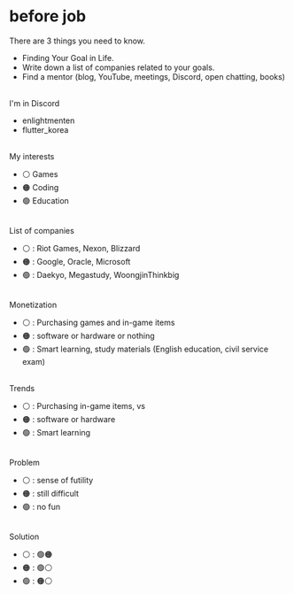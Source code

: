 # before job

There are 3 things you need to know.
- Finding Your Goal in Life.
- Write down a list of companies related to your goals.
- Find a mentor (blog, YouTube, meetings, Discord, open chatting, books)
<br/><br/>

I'm in Discord
- enlightmenten
- flutter_korea
<br/><br/>

My interests
- ⚪️ Games
- 🟠 Coding
- 🟢 Education
<br/><br/>

List of companies
- ⚪️ : Riot Games, Nexon, Blizzard
- 🟠 : Google, Oracle, Microsoft
- 🟢 : Daekyo, Megastudy, WoongjinThinkbig
<br/><br/>

Monetization
- ⚪️ : Purchasing games and in-game items
- 🟠 : software or hardware or nothing
- 🟢 : Smart learning, study materials (English education, civil service exam)
<br/><br/>

Trends
- ⚪️ : Purchasing in-game items, vs
- 🟠 : software or hardware
- 🟢 : Smart learning
<br/><br/>

Problem
- ⚪️ : sense of futility
- 🟠 : still difficult
- 🟢 : no fun
<br/><br/>

Solution
- ⚪️ : 🟢🟠
- 🟠 : 🟢⚪️
- 🟢 : 🟠⚪️
<br/><br/>

